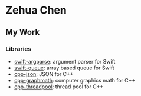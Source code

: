 # Zehua Chen

## My Work

### Libraries

- [swift-argparse](https://github.com/Zehua-Chen/swift-argparse.git): argument
  parser for Swift
- [swift-queue](https://github.com/Zehua-Chen/swift-queue): array based queue
  for Swift
- [cpp-json](https://github.com/Zehua-Chen/cpp-json): JSON for C++
- [cpp-graphmath](https://github.com/Zehua-Chen/cpp-graphmath): computer
  graphics math for C++
- [cpp-threadpool](https://github.com/Zehua-Chen/cpp-threadpool): thread pool
  for C++
